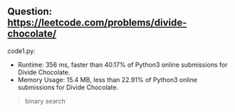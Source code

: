 ## Question: https://leetcode.com/problems/divide-chocolate/

code1.py:
* Runtime: 356 ms, faster than 40.17% of Python3 online submissions for Divide Chocolate.
* Memory Usage: 15.4 MB, less than 22.91% of Python3 online submissions for Divide Chocolate.
> binary search